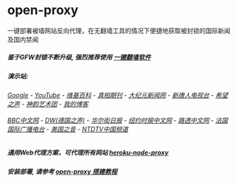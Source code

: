 # open-proxy
一键部署被墙网站反向代理，在无翻墙工具的情况下便捷地获取被封锁的国际新闻及国内禁闻

##### 鉴于GFW封锁不断升级, 强烈推荐使用 [一键翻墙软件](https://lit-savannah-22950.herokuapp.com/proxy/http://wujieliulan.com/)

#####  演示站:
######  [Google](https://lit-savannah-22950.herokuapp.com/proxy/https://www.google.com/search?q=425事件) - [YouTube](https://git.io/vxNPj) - [维基百科](https://lit-savannah-22950.herokuapp.com/proxy/https://zh.wikipedia.org/wiki/喬高-麥塔斯調查報告) - [真相期刊](https://lit-savannah-22950.herokuapp.com/proxy/http://qikan.minghui.org/display.aspx?category_id=3&zhuanti_id=2) - [大纪元新闻网](https://lit-savannah-22950.herokuapp.com/proxy/http://www.epochtimes.com/) - [新唐人电视台](https://lit-savannah-22950.herokuapp.com/proxy/http://www.ntdtv.com/) - [希望之声](https://lit-savannah-22950.herokuapp.com/proxy/http://soundofhope.org/) - [神韵艺术团](https://lit-savannah-22950.herokuapp.com/proxy/http://www.ntdtv.com/xtr/gb/prog673.html) - [我的博客](https://lit-savannah-22950.herokuapp.com/proxy/http://truth.atspace.eu/)<br/> <br/> [BBC中文网](https://lit-savannah-22950.herokuapp.com/proxy/http://www.bbc.com/zhongwen/simp) - [DW(德国之声)](https://lit-savannah-22950.herokuapp.com/proxy/http://www.dw.com/zh/在线报导/s-9058?&zhongwen=simp) - [华尔街日报](https://lit-savannah-22950.herokuapp.com/proxy/https://cn.wsj.com/zh-hans) - [纽约时报中文网](https://lit-savannah-22950.herokuapp.com/proxy/https://cn.nytimes.com/) - [路透中文网](https://lit-savannah-22950.herokuapp.com/proxy/https://cn.reuters.com/) - [法国国际广播电台](https://lit-savannah-22950.herokuapp.com/proxy/http://cn.rfi.fr/) - [美国之音](https://lit-savannah-22950.herokuapp.com/proxy/https://www.voachinese.com/) - [NTDTV中国频道](https://git.io/vxShq)

##### 通用Web代理方案，可代理所有网站 [heroku-node-proxy](https://github.com/gfw-breaker/heroku-node-proxy#--end--) 

##### 安装部署, 请参考 [open-proxy 搭建教程](https://github.com/gfw-breaker/open-proxy/wiki#open-proxy-%E6%90%AD%E5%BB%BA%E6%95%99%E7%A8%8B)

